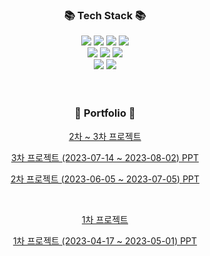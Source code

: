 
<div align=center>
	<h3>📚 Tech Stack 📚</h3>
</div>
<div align="center">
	<img src="https://img.shields.io/badge/HTML5-E34F26?style=flat&logo=HTML5&logoColor=white" />
	<img src="https://img.shields.io/badge/CSS3-1572B6?style=flat&logo=CSS3&logoColor=white" />
	<img src="https://img.shields.io/badge/JavaScript-F7DF1E?style=flat&logo=JavaScript&logoColor=white" />
  <img src="https://img.shields.io/badge/Vue.js-4FC08D?style=flat-square&logo=Vue.js&logoColor=white"/>
	<br>
	<img src="https://img.shields.io/badge/Bootstrap-7952B3?style=flat&logo=Bootstrap&logoColor=white" />
  <img src="https://img.shields.io/badge/PHP-777BB4?style=flat-square&logo=php&logoColor=white"/>
  <img src="https://img.shields.io/badge/Laravel-FF2D20?style=flat-square&logo=Laravel&logoColor=white"> 
	<br>
	<img src="https://img.shields.io/badge/MySQL-4479A1?style=flat&logo=MySQL&logoColor=white" />
	<img src="https://img.shields.io/badge/MariaDB-003545?style=flat&logo=MariaDB&logoColor=white" />
</div>
<br>
<br>
<div align=center>
	<h3>🎨 Portfolio 🎨</h3>
</div>
<div align=center>
	<p><a href="https://github.com/PHP-506-2nd-6/commanine" >2차 ~ 3차 프로젝트</a></p>
  	<p><a href="https://www.canva.com/design/DAFpmR3_rYw/zFqbcgO-FttDqWqNFd0gGw/view?utm_content=DAFpmR3_rYw&utm_campaign=designshare&utm_medium=link&utm_source=publishsharelink" >3차 프로젝트 (2023-07-14 ~ 2023-08-02) PPT</a></p>
  	<p><a href="https://www.canva.com/design/DAFnBgxeIOw/6zihI2tw_jKpbiS5WvrxDA/view?utm_content=DAFnBgxeIOw&utm_campaign=designshare&utm_medium=link&utm_source=publishsharelink" >2차 프로젝트 (2023-06-05 ~ 2023-07-05) PPT</a></p>
  	<br>
  	<p><a href="https://github.com/PHP-506-6/PHP_1STPJ" >1차 프로젝트</a></p>
  	<p><a href="https://www.canva.com/design/DAFhALKimcQ/dofAdle-EILzXdMmIrVd3A/view?utm_content=DAFhALKimcQ&utm_campaign=designshare&utm_medium=link&utm_source=publishsharelink" >1차 프로젝트 (2023-04-17 ~ 2023-05-01) PPT</a></p>
</div>
